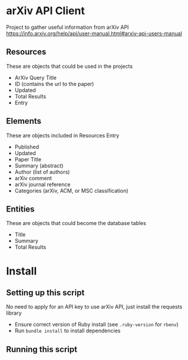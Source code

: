 # arXiv API Client
Project to gather useful information from arXiv API
https://info.arxiv.org/help/api/user-manual.html#arxiv-api-users-manual

## Resources
These are objects that could be used in the projects 
- ArXiv Query Title 
- ID (contains the url to the paper)
- Updated 
- Total Results 
- Entry

## Elements
These are objects included in Resources
Entry
- Published 
- Updated 
- Paper Title
- Summary (abstract)
- Author (list of authors)
- arXiv comment 
- arXiv journal reference 
- Categories (arXiv, ACM, or MSC classification)

## Entities
These are objects that could become the database tables 
- Title 
- Summary 
- Total Results 

# Install 
##  Setting up this script 
No need to apply for an API key to use arXiv API, just install the requests library

- Ensure correct version of Ruby install (see `.ruby-version` for `rbenv`)
- Run `bundle install` to install dependencies

## Running this script 
